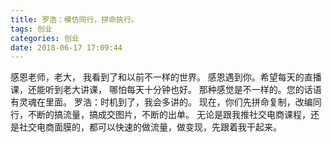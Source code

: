 ```yaml
---
title: 罗浩：模仿同行，拼命执行。
tags: 创业
categories: 创业
date: 2018-06-17 17:09:44
---
```


感恩老师，老大，
我看到了和以前不一样的世界。
感恩遇到你。希望每天的直播课，还能听到老大讲课，
哪怕每天十分钟也好。
那种感觉是不一样的。您的话语有灵魂在里面。
罗浩：时机到了，我会多讲的。
现在，你们先拼命复制，改编同行，不断的搞流量，搞成交图片，不断的出单。
无论是跟我推社交电商课程，还是社交电商面膜的，都可以快速的做流量，做变现，先跟着我干起来。